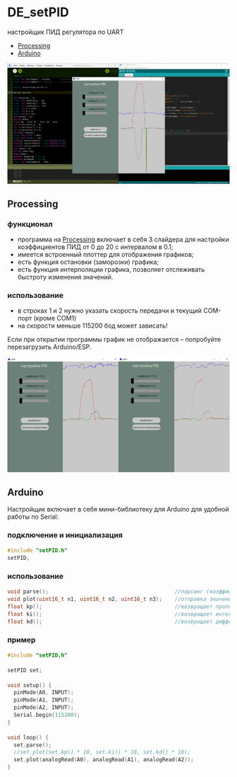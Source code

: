 # DE_setPID
настройщик ПИД регулятора по UART

- [Processing](#Processing)
- [Arduino](#Arduino)

![setPID](https://github.com/DIY-Elecron1cs/DE_setPID/blob/main/images/image-setPID1.png?raw=true)

## Processing
### функционал
- программа на [Processing](https://github.com/DIY-Elecron1cs/DE_setPID/blob/main/processing/setPID.pde) включает в себя 3 слайдера для настройки коэффициентов ПИД от 0 до 20 с интервалом в 0.1;
- имеется встроенный плоттер для отображения графиков;
- есть функция остановки (заморозки) графика;
- есть функция интерполяции графика, позволяет отслеживать быстроту изменения значений.
### использование
- в строках 1 и 2 нужно указать скорость передачи и текущий COM-порт (кроме COM1)
- на скорости меньше 115200 бод может зависать!

Если при открытии программы график не отображается – попробуйте перезагрузить Arduino/ESP.

![interpolation](https://github.com/DIY-Elecron1cs/DE_setPID/blob/main/images/interpolation.png?raw=true)

## Arduino
Настройщик включает в себя мини-библиотеку для Arduino для удобной работы по Serial:
### подключение и инициализация
```cpp
#include "setPID.h"
setPID;
```
### использование
```cpp
void parse();                                        //парсинг (коэффициентов ПИД)
void plot(uint16_t n1, uint16_t n2, uint16_t n3);    //отправка значений на плоттер
float kp();                                          //возвращает пропорциональный коэффициент
float ki();                                          //возвращает интегральный коэффициент
float kd();                                          //возвращает дифференциальный коэффициент
```
### пример
```cpp
#include "setPID.h"

setPID set;

void setup() {
  pinMode(A0, INPUT);
  pinMode(A1, INPUT);
  pinMode(A2, INPUT);
  Serial.begin(115200);
}

void loop() {
  set.parse();
  //set.plot(set.kp() * 10, set.ki() * 10, set.kd() * 10);
  set.plot(analogRead(A0), analogRead(A1), analogRead(A2));
}
```

